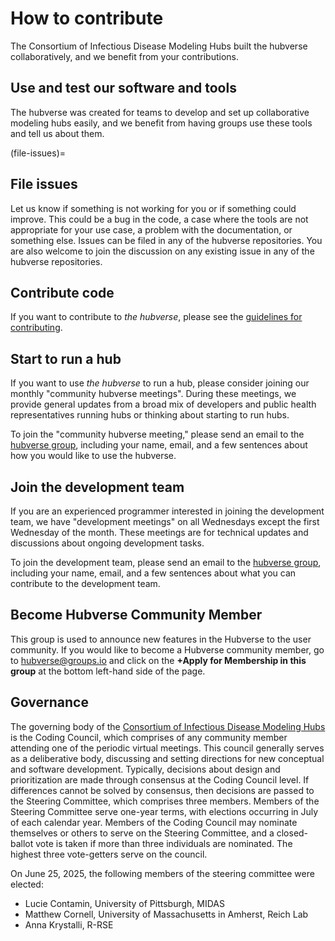 # How to contribute

The Consortium of Infectious Disease Modeling Hubs built the hubverse collaboratively, and we benefit from your contributions.

## Use and test our software and tools

The hubverse was created for teams to develop and set up collaborative modeling hubs easily, and we benefit from having groups use these tools and tell us about them.

(file-issues)=
## File issues

Let us know if something is not working for you or if something could improve. This could be a bug in the code, a case where the tools are not appropriate for your use case, a problem with the documentation, or something else. Issues can be filed in any of the hubverse repositories. You are also welcome to join the discussion on any existing issue in any of the hubverse repositories.

## Contribute code

If you want to contribute to *the hubverse*, please see the [guidelines for contributing](https://hubverse-org.github.io/hubUtils/CONTRIBUTING.html).

## Start to run a hub

If you want to use *the hubverse* to run a hub, please consider joining our monthly "community hubverse meetings". During these meetings, we provide general updates from a broad mix of developers and public health representatives running hubs or thinking about starting to run hubs.

To join the "community hubverse meeting," please send an email to the <a href="mailto:hubverse+owner@groups.io">hubverse group</a>, including your name, email, and a few sentences about how you would like to use the hubverse.

## Join the development team

If you are an experienced programmer interested in joining the development team, we have "development meetings" on all Wednesdays except the first Wednesday of the month. These meetings are for technical updates and discussions about ongoing development tasks.

To join the development team, please send an email to the <a href="mailto:hubverse+owner@groups.io">hubverse group</a>, including your name, email, and a few sentences about what you can contribute to the development team.

## Become Hubverse Community Member
This group is used to announce new features in the Hubverse to the user community. If you would like to become a Hubverse community member, go to [hubverse@groups.io](https://groups.io/g/hubverse) and click on the **+Apply for Membership in this group** at the bottom left-hand side of the page.

## Governance

The governing body of the [Consortium of Infectious Disease Modeling Hubs](who-we-are.md) is the Coding Council, which comprises of any community member attending one of the periodic virtual meetings. This council generally serves as a deliberative body, discussing and setting directions for new conceptual and software development. Typically, decisions about design and prioritization are made through consensus at the Coding Council level. If differences cannot be solved by consensus, then decisions are passed to the Steering Committee, which comprises three members. Members of the Steering Committee serve one-year terms, with elections occurring in July of each calendar year. Members of the Coding Council may nominate themselves or others to serve on the Steering Committee, and a closed-ballot vote is taken if more than three individuals are nominated. The highest three vote-getters serve on the council.

On June 25, 2025, the following members of the steering committee were elected:

- Lucie Contamin, University of Pittsburgh, MIDAS
- Matthew Cornell, University of Massachusetts in Amherst, Reich Lab
- Anna Krystalli, R-RSE

